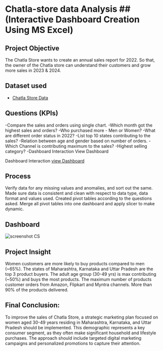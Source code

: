 # Chatla-store data Analysis ##(Interactive Dashboard Creation Using MS Excel)
## Project Objective
The Chatla Store wants to create an annual sales report for 2022. So that, the owner of the Chatla store can understand their customers and grow more sales in 2023 & 2024.

## Dataset used
- <a href="https://github.com/snehap2000/Chatla-store-data-Analysis/blob/main/Chatla%20Store%20Sample-Data.xlsx">Chatla Store Data</a>

## Questions (KPIs)
-Compare the sales and orders using single chart.
-Which month got the highest sales and orders?
-Who purchased more - Men or Women?
-What are different order status in 2022?
-List top 10 states contributing to the sales?
-Relation between age and gender based on number of orders.
-Which Channel is contributing maximum to the sales?
-Highest selling category?
-Dashboard Interaction View Dashboard

Dashboard Interaction 
<a href="https://github.com/snehap2000/Chatla-store-data-Analysis/blob/main/Chatla%20Store%20Data%20Analysis.xlsx">view Dashboard</a>


## Process
Verify data for any missing values and anomalies, and sort out the same.
Made sure data is consistent and clean with respect to data type, data format and values used.
Created pivot tables according to the questions asked.
Merge all pivot tables into one dashboard and apply slicer to make dynamic.

## Dashboard
![screenshot CS](https://github.com/user-attachments/assets/8752bd6b-3865-4ed0-8ac8-768f8ca62f5a)

## Project Insight
Women customers are more likely to buy products compared to men (~65%).
The states of Maharashtra, Karnataka and Uttar Pradesh are the top 3 product buyers.
The adult age group (30-49 yrs) is max contributing (~50%) and buys the most products.
The maximum number of products customer orders from Amazon, Flipkart and Myntra channels.
More than 90% of the products delivered.

## Final Conclusion:
To improve the sales of  Chatla Store, a strategic marketing plan focused on women aged 30-49 years residing in Maharashtra, Karnataka, and Uttar Pradesh should be implemented. This demographic represents a key consumer segment, as they often make significant household and lifestyle purchases. The approach should include targeted digital marketing campaigns and personalized promotions to capture their attention.

